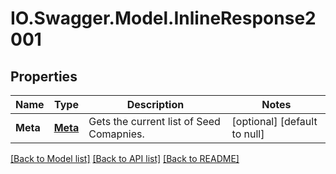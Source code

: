 # IO.Swagger.Model.InlineResponse2001
## Properties

Name | Type | Description | Notes
------------ | ------------- | ------------- | -------------
**Meta** | [**Meta**](Meta.md) | Gets the current list of Seed Comapnies. | [optional] [default to null]

[[Back to Model list]](../README.md#documentation-for-models) [[Back to API list]](../README.md#documentation-for-api-endpoints) [[Back to README]](../README.md)

